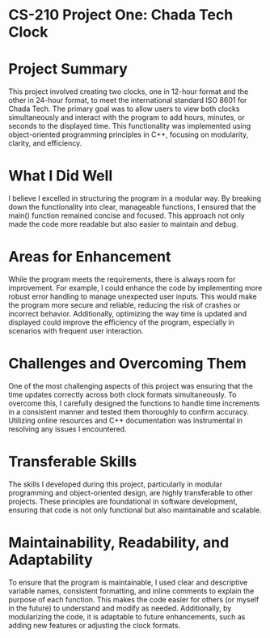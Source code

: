 # CS-210 Project One: Chada Tech Clock

# Project Summary
This project involved creating two clocks, one in 12-hour format and the other in 24-hour format, to meet the international standard ISO 8601 for Chada Tech. The primary goal was to allow users to view both clocks simultaneously and interact with the program to add hours, minutes, or seconds to the displayed time. This functionality was implemented using object-oriented programming principles in C++, focusing on modularity, clarity, and efficiency.

# What I Did Well
I believe I excelled in structuring the program in a modular way. By breaking down the functionality into clear, manageable functions, I ensured that the main() function remained concise and focused. This approach not only made the code more readable but also easier to maintain and debug.

# Areas for Enhancement
While the program meets the requirements, there is always room for improvement. For example, I could enhance the code by implementing more robust error handling to manage unexpected user inputs. This would make the program more secure and reliable, reducing the risk of crashes or incorrect behavior. Additionally, optimizing the way time is updated and displayed could improve the efficiency of the program, especially in scenarios with frequent user interaction.

# Challenges and Overcoming Them
One of the most challenging aspects of this project was ensuring that the time updates correctly across both clock formats simultaneously. To overcome this, I carefully designed the functions to handle time increments in a consistent manner and tested them thoroughly to confirm accuracy. Utilizing online resources and C++ documentation was instrumental in resolving any issues I encountered.

# Transferable Skills
The skills I developed during this project, particularly in modular programming and object-oriented design, are highly transferable to other projects. These principles are foundational in software development, ensuring that code is not only functional but also maintainable and scalable.

# Maintainability, Readability, and Adaptability
To ensure that the program is maintainable, I used clear and descriptive variable names, consistent formatting, and inline comments to explain the purpose of each function. This makes the code easier for others (or myself in the future) to understand and modify as needed. Additionally, by modularizing the code, it is adaptable to future enhancements, such as adding new features or adjusting the clock formats.
